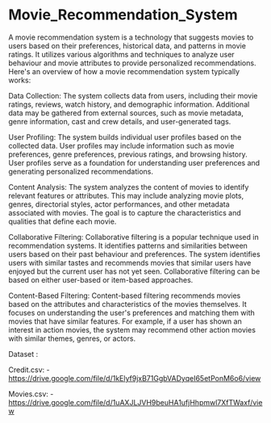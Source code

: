 # Movie_Recommendation_System

A movie recommendation system is a technology that suggests movies to users based on their preferences, historical data, and patterns in movie ratings. It utilizes various algorithms and techniques to analyze user behaviour and movie attributes to provide personalized recommendations. Here's an overview of how a movie recommendation system typically works:

Data Collection: The system collects data from users, including their movie ratings, reviews, watch history, and demographic information. Additional data may be gathered from external sources, such as movie metadata, genre information, cast and crew details, and user-generated tags.

User Profiling: The system builds individual user profiles based on the collected data. User profiles may include information such as movie preferences, genre preferences, previous ratings, and browsing history. User profiles serve as a foundation for understanding user preferences and generating personalized recommendations.

Content Analysis: The system analyzes the content of movies to identify relevant features or attributes. This may include analyzing movie plots, genres, directorial styles, actor performances, and other metadata associated with movies. The goal is to capture the characteristics and qualities that define each movie.

Collaborative Filtering: Collaborative filtering is a popular technique used in recommendation systems. It identifies patterns and similarities between users based on their past behaviour and preferences. The system identifies users with similar tastes and recommends movies that similar users have enjoyed but the current user has not yet seen. Collaborative filtering can be based on either user-based or item-based approaches.

Content-Based Filtering: Content-based filtering recommends movies based on the attributes and characteristics of the movies themselves. It focuses on understanding the user's preferences and matching them with movies that have similar features. For example, if a user has shown an interest in action movies, the system may recommend other action movies with similar themes, genres, or actors.


Dataset :

Credit.csv: - https://drive.google.com/file/d/1kElyf9jxB71GgbVADyqeI65etPonM6o6/view

Movies.csv: - https://drive.google.com/file/d/1uAXJLJVH9beuHA1ufjHhpmwl7XfTWaxf/view

